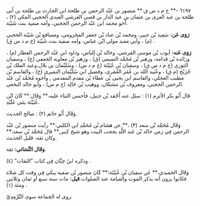 ٦١٩٧ -** خ م د س ق:** منصور بن عَبْد الرحمن بن طلحة ابن الحارث بن طلحة بن أَبي طلحة بن عبد العزى بن عثمان بن عبد الدار بن قصي القرشي العبدي الحجبي المكي (٢) ، أخو محمد ابن عَبْد الرحمن الحجبي، وأمه صفية بنت شَيْبَة.

**رَوَى عَن:** سَعِيد بْن جبير، ومحمد بْن عباد بْن جعفر المخزومي، ومسافع بْن شَيْبَة الحجبي (م) ، وأبي معبد مولى ابْن عباس، وأمه صفية بنت شَيْبَة (خ م د س ق) .

**رَوَى عَنه:** أيوب بْن موسى القرشي، وخالد بْن إلياس، وداود ابن عَبْد الرحمن العطار (م) ، وزائدة بْن قدامة، وزهير بْن مُحَمَّد التميمي (ق) ، وزهير بْن معاوية الجعفي (خ) ، وسفيان الثوري (خ م د س ق) ، وسفيان بْن عُيَيْنَة (خ م د س) ، وسُلَيْمان بن بلال،وعبد الملك بْن جُرَيْج (م ق) ، وعُبَيد الله بن عُمَر العُمَري، وفضيل ابن سُلَيْمان النميري (خ) ، والقاسم بْن مطيب العجلي، والقاسم ابن يحيى بْن عطاء بْن مقدم المقدمي , وأخوه مُحَمَّد بْن عَبْد الرحمن الحجبي، ومعروف بْن مشكان، ووهيب بْن خَالِد (خ م س) ، وأبو خالد النخعي.

قال أَبُو بكر الأثرم (١) : سئل عنه أَحْمَد بْن حنبل، فأحسن الثناء عليه،** وَقَال:** كَانَ ابْن عُيَيْنَة يثني عَلَيْهِ.

وَقَال أَبُو حاتم (٢) : صالح الحديث.

وَقَال مُحَمَّد بْن سعد (٣) ،** عن هشام بْن مُحَمَّدِ ابن الكلبي:** رأيت منصور بْن عَبْد الرحمن فِي زمن خالد بْن عَبد اللَّهِ يحجب البيت وهو شيخ كبير,** قال مُحَمَّد بْن سعد:** وكان ثقة، قليل الحديث.

**وَقَال النَّسَائي:** ثقة.

وذكره ابنُ حِبَّان فِي كتاب "الثقات" (٤) .

وَقَال الحميدي،** عَن سفيان بْن عُيَيْنَة:** كَانَ منصور بْن صفية يبكي فِي وقت كل صلاة فكانوا يرون أنه يذكر الموت والقيامة عند الصلوات.**قيل:** مات سنة سبع أو ثمان وثلاثين ومئة (١) .

روى له الجماعة سوى التِّرْمِذِيّ.